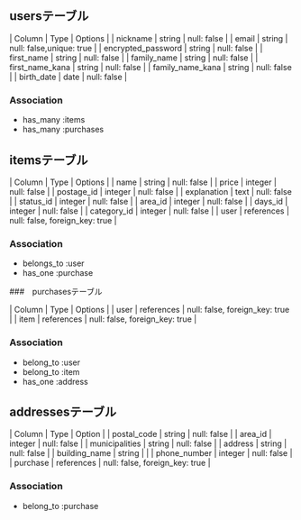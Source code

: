 ## usersテーブル

| Column             | Type   | Options                  |
| nickname           | string | null: false              |
| email              | string | null: false,unique: true |
| encrypted_password | string | null: false              |
| first_name         | string | null: false              |
| family_name        | string | null: false              |
| first_name_kana    | string | null: false              |
| family_name_kana   | string | null: false              |
| birth_date         | date   | null: false              |

### Association
- has_many :items
- has_many :purchases

## itemsテーブル

| Column             | Type       | Options                        |
| name               | string     | null: false                    |
| price              | integer    | null: false                    |
| postage_id         | integer    | null: false                    |
| explanation        | text       | null: false                    |
| status_id          | integer    | null: false                    |
| area_id            | integer    | null: false                    |
| days_id            | integer    | null: false                    |
| category_id        | integer    | null: false                    |
| user               | references | null: false, foreign_key: true |

### Association
- belongs_to :user
- has_one :purchase

###　purchasesテーブル

| Column             | Type       | Options                        |
| user               | references | null: false, foreign_key: true |
| item               | references | null: false, foreign_key: true |

### Association
- belong_to :user
- belong_to :item
- has_one :address

## addressesテーブル
| Column             | Type       | Option                         |
| postal_code        | string     | null: false                    |
| area_id            | integer    | null: false                    |
| municipalities     | string     | null: false                    |
| address            | string     | null: false                    |
| building_name      | string     |                                |
| phone_number       | integer    | null: false                    |
| purchase           | references | null: false, foreign_key: true |

### Association
- belong_to :purchase